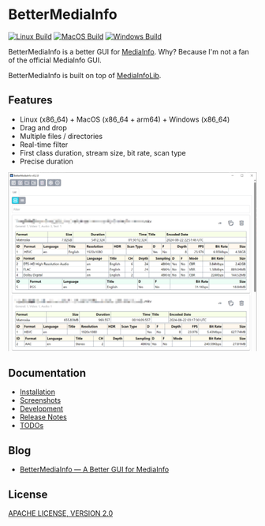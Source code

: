 # BetterMediaInfo

[![Linux Build](https://github.com/caoccao/BetterMediaInfo/actions/workflows/linux_build.yml/badge.svg)](https://github.com/caoccao/BetterMediaInfo/actions/workflows/linux_build.yml) [![MacOS Build](https://github.com/caoccao/BetterMediaInfo/actions/workflows/macos_build.yml/badge.svg)](https://github.com/caoccao/BetterMediaInfo/actions/workflows/macos_build.yml) [![Windows Build](https://github.com/caoccao/BetterMediaInfo/actions/workflows/windows_build.yml/badge.svg)](https://github.com/caoccao/BetterMediaInfo/actions/workflows/windows_build.yml)

BetterMediaInfo is a better GUI for [MediaInfo](https://github.com/MediaArea/MediaInfo). Why? Because I'm not a fan of the official MediaInfo GUI.

BetterMediaInfo is built on top of [MediaInfoLib](https://github.com/MediaArea/MediaInfoLib).

## Features

* Linux (x86_64) + MacOS (x86_64 + arm64) + Windows (x86_64)
* Drag and drop
* Multiple files / directories
* Real-time filter
* First class duration, stream size, bit rate, scan type
* Precise duration

![Screenshot](https://github.com/caoccao/BetterMediaInfo/raw/main/docs/screenshots/card_view.png)

## Documentation

* [Installation](docs/installation.md)
* [Screenshots](docs/screenshots.md)
* [Development](docs/development.md)
* [Release Notes](docs/release_notes.md)
* [TODOs](docs/todos.md)

## Blog

* [BetterMediaInfo — A Better GUI for MediaInfo](https://blog.caoccao.com/bettermediainfo-a-better-gui-for-mediainfo-fcd227962002)

## License

[APACHE LICENSE, VERSION 2.0](LICENSE)
